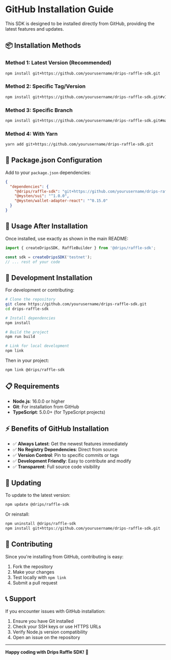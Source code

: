 # GitHub Installation Guide

This SDK is designed to be installed directly from GitHub, providing the latest features and updates.

## 📦 Installation Methods

### Method 1: Latest Version (Recommended)
```bash
npm install git+https://github.com/yourusername/drips-raffle-sdk.git
```

### Method 2: Specific Tag/Version
```bash
npm install git+https://github.com/yourusername/drips-raffle-sdk.git#v1.0.0
```

### Method 3: Specific Branch
```bash
npm install git+https://github.com/yourusername/drips-raffle-sdk.git#main
```

### Method 4: With Yarn
```bash
yarn add git+https://github.com/yourusername/drips-raffle-sdk.git
```

## 🔄 Package.json Configuration

Add to your `package.json` dependencies:

```json
{
  "dependencies": {
    "@drips/raffle-sdk": "git+https://github.com/yourusername/drips-raffle-sdk.git",
    "@mysten/sui": "^1.0.0",
    "@mysten/wallet-adapter-react": "^0.15.0"
  }
}
```

## 🚀 Usage After Installation

Once installed, use exactly as shown in the main README:

```typescript
import { createDripsSDK, RaffleBuilder } from '@drips/raffle-sdk';

const sdk = createDripsSDK('testnet');
// ... rest of your code
```

## 🔧 Development Installation

For development or contributing:

```bash
# Clone the repository
git clone https://github.com/yourusername/drips-raffle-sdk.git
cd drips-raffle-sdk

# Install dependencies
npm install

# Build the project
npm run build

# Link for local development
npm link
```

Then in your project:
```bash
npm link @drips/raffle-sdk
```

## 📋 Requirements

- **Node.js**: 16.0.0 or higher
- **Git**: For installation from GitHub
- **TypeScript**: 5.0.0+ (for TypeScript projects)

## ⚡ Benefits of GitHub Installation

- ✅ **Always Latest**: Get the newest features immediately
- ✅ **No Registry Dependencies**: Direct from source
- ✅ **Version Control**: Pin to specific commits or tags
- ✅ **Development Friendly**: Easy to contribute and modify
- ✅ **Transparent**: Full source code visibility

## 🔄 Updating

To update to the latest version:

```bash
npm update @drips/raffle-sdk
```

Or reinstall:
```bash
npm uninstall @drips/raffle-sdk
npm install git+https://github.com/yourusername/drips-raffle-sdk.git
```

## 🤝 Contributing

Since you're installing from GitHub, contributing is easy:

1. Fork the repository
2. Make your changes
3. Test locally with `npm link`
4. Submit a pull request

## 📞 Support

If you encounter issues with GitHub installation:

1. Ensure you have Git installed
2. Check your SSH keys or use HTTPS URLs
3. Verify Node.js version compatibility
4. Open an issue on the repository

---

**Happy coding with Drips Raffle SDK!** 🎉
